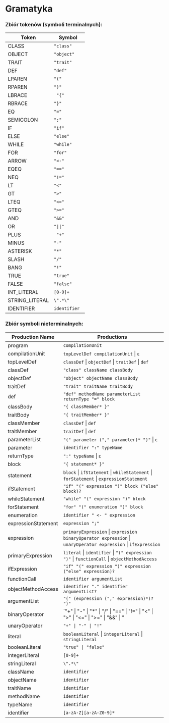 # Gramatyka
### Zbiór tokenów (symboli terminalnych):

| Token          | Symbol      |
|----------------|-------------|
| CLASS          | `"class"`|
| OBJECT         | `"object"`   |
| TRAIT          | `"trait"`  |
| DEF            | `"def"` |
| LPAREN         | `"(" `|
| RPAREN         | `")"`|
| LBRACE         |` "{"`       |
| RBRACE         |` "}" `        |
| EQ             |` "=" `      |
| SEMICOLON      |` ";" `       |
| IF             |` "if" `       |
| ELSE           |` "else" `    |
| WHILE          |` "while" `  |
| FOR            | `"for" `    |
| ARROW          |` "<-" `      |
| EQEQ           | `"==" `      |
| NEQ            |` "!=" `     |
| LT             |` "<" `      |
| GT             | `">" `      |
| LTEQ           | `"<="`      |
| GTEQ           |` ">=" `      |
| AND         |` "&&"  `    |
| OR           |`"\|\|"`   |
| PLUS           |` "+"`       |
| MINUS          |` "-" `      |
| ASTERISK       | `"*"`       |
| SLASH          | `"/" `        |
| BANG           | `"!"`         |
| TRUE           | `"true"`    |
| FALSE          | `"false" `    |
| INT_LITERAL    | `[0-9]+`    |
| STRING_LITERAL | `\".*\"`    |
| IDENTIFIER     | `identifier ` |


### Zbiór symboli nieterminalnych:

| Production Name   | Productions                                                   |
|-------------------|---------------------------------------------------------------|
| program           | `compilationUnit`                                               |
| compilationUnit   | `topLevelDef compilationUnit` \| `ε`                               |
| topLevelDef       | `classDef` \| `objectDef` \| `traitDef` \| `def`                       |
| classDef          | `"class" className classBody`                                    |
| objectDef         | `"object" objectName classBody`                                  |
| traitDef          | `"trait" traitName traitBody`                                    |
| def               | `"def" methodName parameterList returnType "=" block`            |
| classBody         | `"{ classMember* }"`                                           |
| traitBody         | `"{ traitMember* }"`                                           |
| classMember       | `classDef` \| `def`                                               |
| traitMember       | `traitDef` \| `def`                                               |
| parameterList     | `"(" parameter ("," parameter)* ")"` \| `ε`                       |
| parameter         | `identifier ":" typeName`                                        |
| returnType        | `":" typeName` \| `ε`                                              |
| block             | `"{ statement* }"`                                             |
| statement         | `block` \| `ifStatement` \| `whileStatement` \| `forStatement` \| `expressionStatement` |
| ifStatement       | `"if" "(" expression ")" block ("else" block)?`                  |
| whileStatement    | `"while" "(" expression ")" block`                               |
| forStatement      | `"for" "(" enumeration ")" block`                                |
| enumeration       | `identifier " <- " expression`                                   |
| expressionStatement | `expression ";"`                                                |
| expression        | `primaryExpression` \| `expression binaryOperator expression` \| `unaryOperator expression` \| `ifExpression` |
| primaryExpression | `literal` \| `identifier` \| `"(" expression ")"` \| `functionCall` \| `objectMethodAccess` |
| ifExpression      | `"if" "(" expression ")" expression ("else" expression)?`        |
| functionCall      | `identifier argumentList`                                        |
| objectMethodAccess | `identifier "." identifier argumentList?`                        |
| argumentList      | `"(" (expression ("," expression)*)? ")"`                        |
| binaryOperator    | `"+" \| "-" \| "*" \| "/" \| "==" \| "!=" \| "<" \| ">" \| "<=" \| ">=" \| "&&" \| "||"` |
| unaryOperator     | `"+" \| "-" \| "!"`                                             |
| literal           | `booleanLiteral` \| `integerLiteral` \| `stringLiteral`              |
| booleanLiteral    | `"true" \| "false"`                                             |
| integerLiteral    | `[0-9]+`                                                        |
| stringLiteral     | `\".*\"`                                                      |
| className         | `identifier`                                                    |
| objectName        | `identifier`                                                    |
| traitName         | `identifier`                                                    |
| methodName        | `identifier`                                                    |
| typeName          | `identifier`                                                    |
| identifier        | `[a-zA-Z][a-zA-Z0-9]*`                                          |
